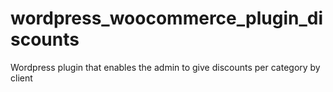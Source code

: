 # wordpress_woocommerce_plugin_discounts
Wordpress plugin that enables the admin to give discounts per category by client
